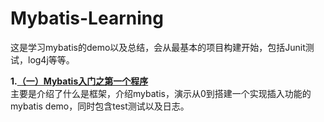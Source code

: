 # Mybatis-Learning
这是学习mybatis的demo以及总结，会从最基本的项目构建开始，包括Junit测试，log4j等等。

**1.[（一）Mybatis入门之第一个程序](https://github.com/Damaer/Mybatis-Learning/blob/master/Markdown%E6%96%87%E6%A1%A3/%EF%BC%88%E4%B8%80%EF%BC%89Mybatis%E5%85%A5%E9%97%A8%E4%B9%8B%E7%AC%AC%E4%B8%80%E4%B8%AA%E7%A8%8B%E5%BA%8F.md)**<br>
主要是介绍了什么是框架，介绍mybatis，演示从0到搭建一个实现插入功能的mybatis demo，同时包含test测试以及日志。